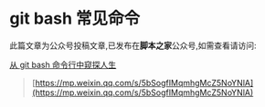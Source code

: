 # git bash 常见命令

此篇文章为公众号投稿文章,已发布在**脚本之家**公众号,如需查看请访问: 

[从 git bash 命令行中窥探人生](https://mp.weixin.qq.com/s/5bSogfIMqmhgMcZ5NoYNlA)

> [https://mp.weixin.qq.com/s/5bSogfIMqmhgMcZ5NoYNlA](https://mp.weixin.qq.com/s/5bSogfIMqmhgMcZ5NoYNlA)